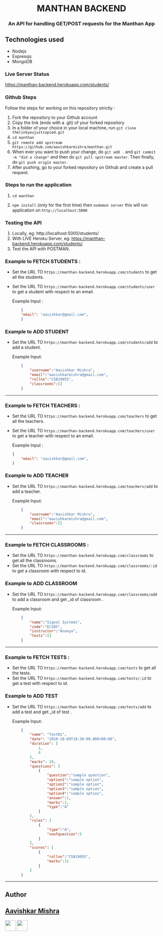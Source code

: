 <h1 align="center" >MANTHAN BACKEND</h1>
<h3 align="center">An API for handling GET/POST requests for the Manthan App</h3>

## Technologies used
* Nodejs
* Expressjs
* MongoDB

### Live Server Status
https://manthan-backend.herokuapp.com/students/


### Github Steps
Follow the steps for working on this repository strictly :
1. Fork the repository to your Github account
2. Copy the link (ends with a .git) of your forked repository
3. In a folder of your choice in your local machine, run `git clone thelinkyoujustcopied.git`
4. `cd manthan`
5. `git remote add upstream https://github.com/aavishkarmishra/manthan.git` 
6. When ever you want to push your change, do `git add .` and `git commit -m "did a change"` and then do `git pull upstream master`. Then finally, do `git push origin master`.
7. After pushing, go to your forked repository on Github and create a pull request.



### Steps to run the application

1. `cd manthan`
   
2. `npm install` (only for the first time) then `nodemon server` this will run application on `http://localhost:5000`




### Testing the API

1. Locally, eg: http://localhost:5000/students/
2. With LIVE Heroku Server, eg: https://manthan-backend.herokuapp.com/students/
3. Test the API with POSTMAN. 

### Example to FETCH STUDENTS : 

* Set the URL TO `https://manthan-backend.herokuapp.com/students` to get all the students.
* Set the URL TO `https://manthan-backend.herokuapp.com/students/user` to get a student with respect to an email.

    Example Input :  
    ```json
        { 
        "email": "aavishkar@gmail.com", 
        }
    ```
### Example to ADD STUDENT
* Set the URL TO `https://manthan-backend.herokuapp.com/students/add` to add a student.

    Example Input:
    ```json
        {
            "username":"Aavishkar Mishra",
            "email":"aavishkarmishra@gmail.com",
            "rollno":"CSB19055",
            "classrooms":[]
        }
    ```

*** 
### Example to FETCH TEACHERS : 

* Set the URL TO `https://manthan-backend.herokuapp.com/teachers` to get all the teachers.
* Set the URL TO `https://manthan-backend.herokuapp.com/teachers/user` to get a teacher with respect to an email.

    Example Input :  
    ```json
    { 
        "email": "aavishkar@gmail.com", 
    }
    ```
### Example to ADD TEACHER
* Set the URL TO `https://manthan-backend.herokuapp.com/teachers/add` to add a teacher.

    Example Input:
    ```json
        {
            "username":"Aavishkar Mishra",
            "email":"aavishkarmishra@gmail.com",
            "classrooms":[]
        }
    ```

*** 
### Example to FETCH CLASSROOMS : 

* Set the URL TO `https://manthan-backend.herokuapp.com/classrooms` to get all the classrooms.
* Set the URL TO `https://manthan-backend.herokuapp.com/classrooms/:id` to get a classroom with respect to id.

### Example to ADD CLASSROOM
* Set the URL TO `https://manthan-backend.herokuapp.com/classrooms/add` to add a classroom and get _id of classroom .

    Example Input:
    ```json
        {
            "name":"Signal Systems",
            "code":"EC205",
            "instructor":"Ananya",
            "tests":[]
        }
    ```


*** 
### Example to FETCH TESTS : 

* Set the URL TO `https://manthan-backend.herokuapp.com/tests` to get all the tests.
* Set the URL TO `https://manthan-backend.herokuapp.com/tests/:id` to get a test with respect to id.

### Example to ADD TEST
* Set the URL TO `https://manthan-backend.herokuapp.com/tests/add` to add a test and get _id of test .

    Example Input:
    ```json
        {
            "name": "Test01",
            "date": "2010-10-09T18:30:00.000+00:00",
            "duration": [
                1,
                0
            ],
            "marks": 20,
            "questions": [
                {
                    "question":"sample question",
                    "option1":"sample option",
                    "option2":"sample option",
                    "option3":"sample option",
                    "option4":"sample option",
                    "answer":1,
                    "marks":2,
                    "type":"A"
                }
            ],
            "rules": [
                {
                    "type":"A",
                    "noofquestion":5
                }
            ],
            "scores": [
                {
                    "rollno":"CSB19055",
                    "marks":15
                }
            ]
        }
    ```
***
## Author

## [Aavishkar Mishra](https://github.com/aavishkarmishra)
[<img src="https://image.flaticon.com/icons/svg/185/185964.svg" width="35" padding="10">](https://www.linkedin.com/in/aavishkarmishra/)
[<img src="https://image.flaticon.com/icons/svg/185/185985.svg" width="35" padding="10">](https://www.instagram.com/aavishkar_mishra/)
